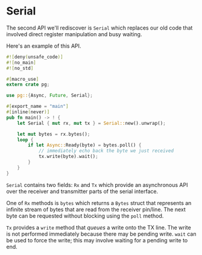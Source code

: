 # Serial

The second API we'll rediscover is `Serial` which replaces our old code that
involved direct register manipulation and busy waiting.

Here's an example of this API.

``` rust
#![deny(unsafe_code)]
#![no_main]
#![no_std]

#[macro_use]
extern crate pg;

use pg::{Async, Future, Serial};

#[export_name = "main"]
#[inline(never)]
pub fn main() -> ! {
    let Serial { mut rx, mut tx } = Serial::new().unwrap();

    let mut bytes = rx.bytes();
    loop {
        if let Async::Ready(byte) = bytes.poll() {
            // immediately echo back the byte we just received
            tx.write(byte).wait();
        }
    }
}
```

`Serial` contains two fields: `Rx` and `Tx` which provide an asynchronous API
over the receiver and transmitter parts of the serial interface.

One of `Rx` methods is `bytes` which returns a `Bytes` struct that represents an
infinite stream of bytes that are read from the receiver pin/line. The next byte
can be requested without blocking using the `poll` method.

`Tx` provides a `write` method that *queues* a write onto the TX line. The write
is not performed immediately because there may be pending write. `wait` can be
used to force the write; this may involve waiting for a pending write to end.
